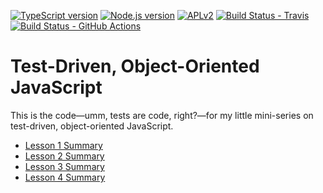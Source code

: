 [![TypeScript version][ts-badge]][typescript-38]
[![Node.js version][nodejs-badge]][nodejs]
[![APLv2][license-badge]][license]
[![Build Status - Travis][travis-badge]][travis-ci]
[![Build Status - GitHub Actions][gha-badge]][gha-ci]

# Test-Driven, Object-Oriented JavaScript

This is the code—umm, tests are code, right?—for my little mini-series on test-driven, object-oriented JavaScript.

- [Lesson 1 Summary](https://github.com/stevekinney/test-driven-object-oriented-javascript/blob/master/src/lesson-1-summary.md)
- [Lesson 2 Summary](https://github.com/stevekinney/test-driven-object-oriented-javascript/blob/master/src/lesson-2-summary.md)
- [Lesson 3 Summary](https://github.com/stevekinney/test-driven-object-oriented-javascript/blob/master/src/lesson-3-summary.md)
- [Lesson 4 Summary](https://github.com/stevekinney/test-driven-object-oriented-javascript/blob/master/src/lesson-4-summary.md)

[ts-badge]: https://img.shields.io/badge/TypeScript-3.8-blue.svg
[nodejs-badge]: https://img.shields.io/badge/Node.js->=%2012.13-blue.svg
[nodejs]: https://nodejs.org/dist/latest-v12.x/docs/api/
[travis-badge]: https://travis-ci.org/stevekinney/typescript-boilerplate.svg?branch=master
[travis-ci]: https://travis-ci.org/stevekinney/typescript-boilerplate
[gha-badge]: https://img.shields.io/endpoint.svg?url=https%3A%2F%2Factions-badge.atrox.dev%2Fstevekinney%2Ftypescript-boilerplate%2Fbadge&style=flat
[gha-ci]: https://github.com/stevekinney/typescript-boilerplate/actions
[typescript-38]: https://www.typescriptlang.org/docs/handbook/release-notes/typescript-3-8.html
[license-badge]: https://img.shields.io/badge/license-APLv2-blue.svg
[license]: https://github.com/stevekinney/typescript-boilerplate/blob/master/LICENSE
